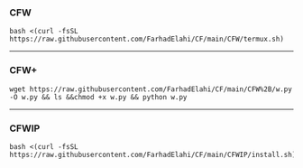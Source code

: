 ### **CFW**
```
bash <(curl -fsSL https://raw.githubusercontent.com/FarhadElahi/CF/main/CFW/termux.sh)
```
---
### **CFW+**

```
wget https://raw.githubusercontent.com/FarhadElahi/CF/main/CFW%2B/w.py -O w.py && ls &&chmod +x w.py && python w.py
```
---
### **CFWIP**

```
bash <(curl -fsSL https://raw.githubusercontent.com/FarhadElahi/CF/main/CFWIP/install.sh)
```
